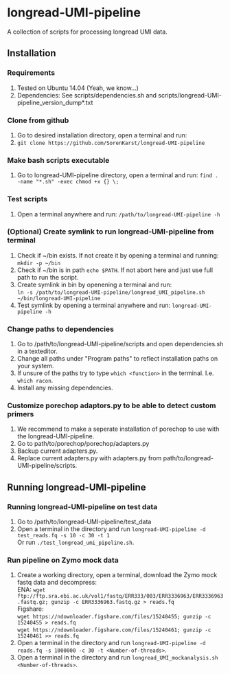 # longread-UMI-pipeline
A collection of scripts for processing longread UMI data.

## Installation

### Requirements
1. Tested on Ubuntu 14.04 (Yeah, we know...)
2. Dependencies: See scripts/dependencies.sh and scripts/longread-UMI-pipeline_version_dump*.txt

### Clone from github
1. Go to desired installation directory, open a terminal and run:
2. `git clone https://github.com/SorenKarst/longread-UMI-pipeline`

### Make bash scripts executable
1. Go to longread-UMI-pipeline directory, open a terminal and run:
   `find . -name "*.sh" -exec chmod +x {} \;`

### Test scripts
1. Open a terminal anywhere and run: `/path/to/longread-UMI-pipeline -h`

### (Optional) Create symlink to run longread-UMI-pipeline from terminal
1. Check if ~/bin exists. If not create it by opening a terminal and running:  
   `mkdir -p ~/bin`
2. Check if ~/bin is in path `echo $PATH`. If not abort here and just use full path to run the script.
3. Create symlink in bin by openening a terminal and run:  
   `ln -s /path/to/longread-UMI-pipeline/longread_UMI_pipeline.sh ~/bin/longread-UMI-pipeline`
4. Test symlink by opening a terminal anywhere and run:
   `longread-UMI-pipeline -h`

### Change paths to dependencies
1. Go to /path/to/longread-UMI-pipeline/scripts and open dependencies.sh in a texteditor.
2. Change all paths under "Program paths" to reflect installation paths on your system.
3. If unsure of the paths try to type `which <function>` in the terminal. I.e. `which racon`.
4. Install any missing dependencies.

### Customize porechop adaptors.py to be able to detect custom primers
1. We recommend to make a seperate installation of porechop to use with the longread-UMI-pipeline.
2. Go to path/to/porechop/porechop/adapters.py
3. Backup current adapters.py.
4. Replace current adapters.py with adapters.py from path/to/longread-UMI-pipeline/scripts.

## Running longread-UMI-pipeline

### Running longread-UMI-pipeline on test data
1. Go to /path/to/longread-UMI-pipeline/test_data
2. Open a terminal in the directory and run `longread-UMI-pipeline -d test_reads.fq -s 10 -c 30 -t 1`  
   Or run `./test_longread_umi_pipeline.sh`.

### Run pipeline on Zymo mock data
1. Create a working directory, open a terminal, download the Zymo mock fastq data and decompress:  
   ENA: `wget ftp://ftp.sra.ebi.ac.uk/vol1/fastq/ERR333/003/ERR3336963/ERR3336963.fastq.gz; gunzip -c ERR3336963.fastq.gz > reads.fq`  
   Figshare:  
   `wget https://ndownloader.figshare.com/files/15240455; gunzip -c 15240455 > reads.fq`  
   `wget https://ndownloader.figshare.com/files/15240461; gunzip -c 15240461 >> reads.fq`
2. Open a terminal in the directory and run `longread-UMI-pipeline -d reads.fq -s 1000000 -c 30 -t <Number-of-threads>`. 
3. Open a terminal in the directory and run `longread_UMI_mockanalysis.sh <Number-of-threads>`. 
